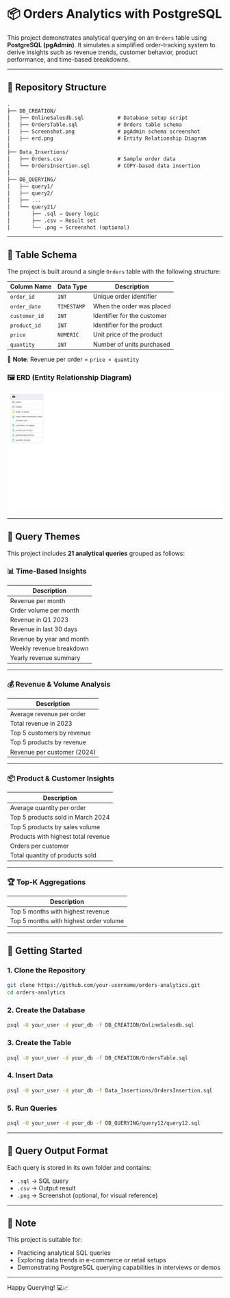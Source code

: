 # 📦 Orders Analytics with PostgreSQL

This project demonstrates analytical querying on an `Orders` table using **PostgreSQL (pgAdmin)**. It simulates a simplified order-tracking system to derive insights such as revenue trends, customer behavior, product performance, and time-based breakdowns.

---

## 📁 Repository Structure

```
.
├── DB_CREATION/
│   ├── OnlineSalesdb.sql           # Database setup script
│   ├── OrdersTable.sql             # Orders table schema
│   ├── Screenshot.png              # pgAdmin schema screenshot
│   ├── erd.png                     # Entity Relationship Diagram
│
├── Data_Insertions/
│   ├── Orders.csv                  # Sample order data
│   └── OrdersInsertion.sql         # COPY-based data insertion
│
├── DB_QUERYING/
│   ├── query1/
│   ├── query2/
│   ├── ...
│   └── query21/
│       ├── .sql → Query logic
│       ├── .csv → Result set
│       └── .png → Screenshot (optional)
```

---

## 🧱 Table Schema

The project is built around a single `Orders` table with the following structure:

| Column Name   | Data Type   | Description                           |
|---------------|-------------|---------------------------------------|
| `order_id`    | `INT`       | Unique order identifier               |
| `order_date`  | `TIMESTAMP` | When the order was placed             |
| `customer_id` | `INT`       | Identifier for the customer           |
| `product_id`  | `INT`       | Identifier for the product            |
| `price`       | `NUMERIC`   | Unit price of the product             |
| `quantity`    | `INT`       | Number of units purchased             |

📌 **Note**: Revenue per order = `price × quantity`

### 🖼️ ERD (Entity Relationship Diagram)

![ERD](./DB_CREATION/erd.png)

---

## 🧮 Query Themes

This project includes **21 analytical queries** grouped as follows:

### 📊 Time-Based Insights
| Description |
|-------------|
| Revenue per month |
| Order volume per month |
| Revenue in Q1 2023 |
| Revenue in last 30 days |
| Revenue by year and month |
| Weekly revenue breakdown |
| Yearly revenue summary |

---

### 💰 Revenue & Volume Analysis
| Description |
|-------------|
| Average revenue per order |
| Total revenue in 2023 |
| Top 5 customers by revenue |
| Top 5 products by revenue |
| Revenue per customer (2024) |

---

### 📦 Product & Customer Insights
| Description |
|-------------|
| Average quantity per order |
| Top 5 products sold in March 2024 |
| Top 5 products by sales volume |
| Products with highest total revenue |
| Orders per customer |
| Total quantity of products sold |

---

### 🏆 Top-K Aggregations
| Description |
|-------------|
| Top 5 months with highest revenue |
| Top 5 months with highest order volume |

---

## 🚀 Getting Started

### 1. Clone the Repository
```bash
git clone https://github.com/your-username/orders-analytics.git
cd orders-analytics
```

### 2. Create the Database
```bash
psql -U your_user -d your_db -f DB_CREATION/OnlineSalesdb.sql
```

### 3. Create the Table
```bash
psql -U your_user -d your_db -f DB_CREATION/OrdersTable.sql
```

### 4. Insert Data
```bash
psql -U your_user -d your_db -f Data_Insertions/OrdersInsertion.sql
```

### 5. Run Queries
```bash
psql -U your_user -d your_db -f DB_QUERYING/query12/query12.sql
```

---

## 📸 Query Output Format

Each query is stored in its own folder and contains:
- `.sql` → SQL query
- `.csv` → Output result
- `.png` → Screenshot (optional, for visual reference)

---

## 📢 Note

This project is suitable for:
- Practicing analytical SQL queries
- Exploring data trends in e-commerce or retail setups
- Demonstrating PostgreSQL querying capabilities in interviews or demos

---

Happy Querying! 💻📈
